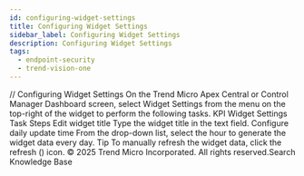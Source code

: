 ```yaml
---
id: configuring-widget-settings
title: Configuring Widget Settings
sidebar_label: Configuring Widget Settings
description: Configuring Widget Settings
tags:
  - endpoint-security
  - trend-vision-one
---
```


/*<![CDATA[*/ $('#title').html($('meta[name=map-description]').attr('content')); /*]]>*/ Configuring Widget Settings On the Trend Micro Apex Central or Control Manager Dashboard screen, select Widget Settings from the menu on the top-right of the widget to perform the following tasks. KPI Widget Settings Task Steps Edit widget title Type the widget title in the text field. Configure daily update time From the drop-down list, select the hour to generate the widget data every day. Tip To manually refresh the widget data, click the refresh () icon. © 2025 Trend Micro Incorporated. All rights reserved.Search Knowledge Base